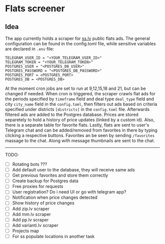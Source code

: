 # Flats screener

## Idea

The app currently holds a scraper for [ss.lv](https://www.ss.com) public flats ads. The general configuration can be found in the config.toml file, while sensitive variables are declared in `.env` file:

```
TELEGRAM_USER_ID = "<YOUR_TELEGRAM_USER_ID>"
TELEGRAM_TOKEN = "<YOUR_TELEGRAM_TOKEN>"
POSTGRES_USER = "<POSTGRES_DB_USER>"
POSTGRES_PASSWORD = "<POSTGRES_DB_PASSWORD>"
POSTGRES_PORT = <POSTGRES_PORT>
POSTGRES_DB = <POSTGRES_DB>
```

At the moment cron jobs are set to run at 9,12,15,18 and 21, but can be changed if needed. When cron is triggered, the scraper crawls flat ads for the periods specified by `timeframe` field and deal type `deal_type` field and city `city_name` field in the `config.toml`, then filters out ads based on criteria specified under districts `[districts]` in the `config.toml` file. Afterwards filtered ads are added to the Postgres database. Prices are stored separetely to hold a history of price updates (linked by a custom id). Also, there is a separate table for favorite flats. Lastly, flats are sent to user's Telegram chat and can be added/removed from favorites in there by typing clicking a respective buttons. Favorites an be seen by sending `/favorites` massage to the chat. Along with message thumbnails are sent to the chat.

---

TODO:

- [ ] Rotating bots ???
- [ ] Add default user to the database, they will receive same ads
- [ ] Get previous favorites and store them correctly
- [ ] Create backup for Postgres data
- [ ] Free proxies for requests
- [ ] User registration? Do i need UI or go with telegram app?
- [ ] Notification when price changes detected
- [ ] Show history of price changes
- [ ] Add zip.lv scraper
- [ ] Add mm.lv scraper
- [ ] Add pp.lv scraper
- [ ] Add varianti.lv scraper
- [ ] Projects map
- [ ] For ss populate locations in another task
